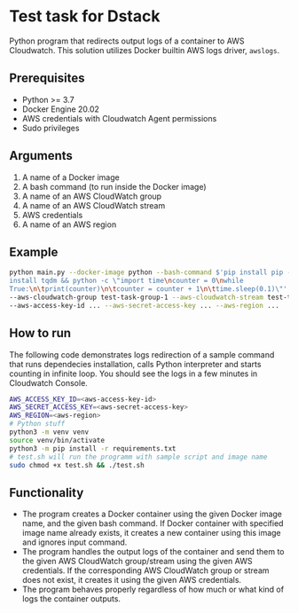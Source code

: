 # Test task for Dstack
Python program that redirects output logs of a container to AWS Cloudwatch.
This solution utilizes Docker builtin AWS logs driver, `awslogs`.

## Prerequisites
- Python >= 3.7
- Docker Engine 20.02
- AWS credentials with Cloudwatch Agent permissions
- Sudo privileges

## Arguments
1. A name of a Docker image
2. A bash command (to run inside the Docker image)
3. A name of an AWS CloudWatch group
4. A name of an AWS CloudWatch stream
5. AWS credentials
6. A name of an AWS region

## Example
```sh
python main.py --docker-image python --bash-command $'pip install pip -U && pip
install tqdm && python -c \"import time\ncounter = 0\nwhile
True:\n\tprint(counter)\n\tcounter = counter + 1\n\ttime.sleep(0.1)\"'
--aws-cloudwatch-group test-task-group-1 --aws-cloudwatch-stream test-task-stream-1
--aws-access-key-id ... --aws-secret-access-key ... --aws-region ...
```

## How to run

The following code demonstrates logs redirection of a sample command that
runs dependecies installation, calls Python interpreter and starts counting in infinite loop.
You should see the logs in a few minutes in Cloudwatch Console.
```sh
AWS_ACCESS_KEY_ID=<aws-access-key-id>
AWS_SECRET_ACCESS_KEY=<aws-secret-access-key>
AWS_REGION=<aws-region>
# Python stuff
python3 -m venv venv
source venv/bin/activate
python3 -m pip install -r requirements.txt
# test.sh will run the programm with sample script and image name
sudo chmod +x test.sh && ./test.sh
```

## Functionality
- The program creates a Docker container using the given Docker image name, and
the given bash command. If Docker container with specified image name already exists,
it creates a new container using this image and ignores input command.
- The program handles the output logs of the container and send them to the given
AWS CloudWatch group/stream using the given AWS credentials. If the corresponding
AWS CloudWatch group or stream does not exist, it creates it using the given
AWS credentials.
- The program behaves properly regardless of how much or what kind of logs the
container outputs.
